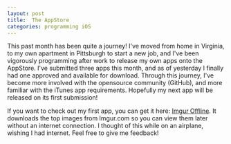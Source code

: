 ```yaml
---
layout: post
title:  The AppStore
categories: programming iOS
---
```


This past month has been quite a journey! I've moved from home in Virginia, to my own apartment in Pittsburgh to start a new job, and I've been vigorously programming after work to release my own apps onto the AppStore. I've submitted three apps this month, and as of yesterday I finally had one approved and available for download. Through this journey, I've become more involved with the opensource community (GitHub), and more familiar with the iTunes app requirements. Hopefully my next app will be released on its first submission!

If you want to check out my first app, you can get it here:
<a href="https://itunes.apple.com/us/app/imgur-offline/id886642092" title="iTunes Store" target="_blank">Imgur Offline</a>. It downloads the top images from Imgur.com so you can view them later without an internet connection. I thought of this while on an airplane, wishing I had internet. Feel free to give me feedback!
